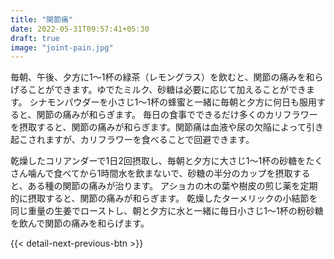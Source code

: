 ```yaml
---
title: "関節痛"
date: 2022-05-31T09:57:41+05:30
draft: true
image: "joint-pain.jpg"
---
```


毎朝、午後、夕方に1〜1杯の緑茶（レモングラス）を飲むと、関節の痛みを和らげることができます。ゆでたミルク、砂糖は必要に応じて加えることができます。
シナモンパウダーを小さじ1〜1杯の蜂蜜と一緒に毎朝と夕方に何日も服用すると、関節の痛みが和らぎます。
毎日の食事でできるだけ多くのカリフラワーを摂取すると、関節の痛みが和らぎます。関節痛は血液や尿の欠陥によって引き起こされますが、カリフラワーを食べることで回避できます。


乾燥したコリアンダーで1日2回摂取し、毎朝と夕方に大さじ1〜1杯の砂糖をたくさん噛んで食べてから1時間水を飲まないで、砂糖の半分のカップを摂取すると、ある種の関節の痛みが治ります。
アショカの木の葉や樹皮の煎じ薬を定期的に摂取すると、関節の痛みが和らぎます。
乾燥したターメリックの小結節を同じ重量の生姜でローストし、朝と夕方に水と一緒に毎日小さじ1〜1杯の粉砂糖を飲んで関節の痛みを和らげます。

{{< detail-next-previous-btn >}}